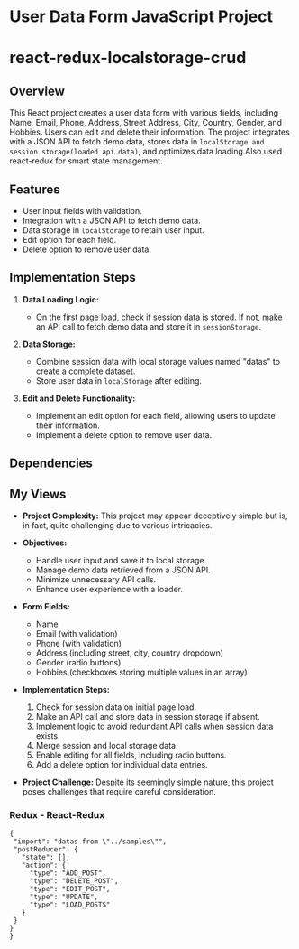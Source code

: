 
# User Data Form JavaScript Project
# react-redux-localstorage-crud
## Overview

This React project creates a user data form with various fields, including Name, Email, Phone, Address, Street Address, City, Country, Gender, and Hobbies. Users can edit and delete their information. The project integrates with a JSON API to fetch demo data, stores data in `localStorage and session storage(loaded api data)`, and optimizes data loading.Also used react-redux for smart state management.


## Features

- User input fields with validation.
- Integration with a JSON API to fetch demo data.
- Data storage in `localStorage` to retain user input.
- Edit option for each field.
- Delete option to remove user data.

## Implementation Steps

1. **Data Loading Logic:**

   - On the first page load, check if session data is stored. If not, make an API call to fetch demo data and store it in `sessionStorage`.

2. **Data Storage:**

   - Combine session data with local storage values named "datas" to create a complete dataset.
   - Store user data in `localStorage` after editing.

3. **Edit and Delete Functionality:**

   - Implement an edit option for each field, allowing users to update their information.
   - Implement a delete option to remove user data.

## Dependencies
## My Views

- **Project Complexity:** This project may appear deceptively simple but is, in fact, quite challenging due to various intricacies.

- **Objectives:**
  - Handle user input and save it to local storage.
  - Manage demo data retrieved from a JSON API.
  - Minimize unnecessary API calls.
  - Enhance user experience with a loader.

- **Form Fields:**
  - Name
  - Email (with validation)
  - Phone (with validation)
  - Address (including street, city, country dropdown)
  - Gender (radio buttons)
  - Hobbies (checkboxes storing multiple values in an array)

- **Implementation Steps:**
  1. Check for session data on initial page load.
  2. Make an API call and store data in session storage if absent.
  3. Implement logic to avoid redundant API calls when session data exists.
  4. Merge session and local storage data.
  5. Enable editing for all fields, including radio buttons.
  6. Add a delete option for individual data entries.

- **Project Challenge:** Despite its seemingly simple nature, this project poses challenges that require careful consideration.
 ### Redux - React-Redux
 ``` json{
 {
  "import": "datas from \"../samples\"",
  "postReducer": {
    "state": [],
    "action": {
      "type": "ADD_POST",
      "type": "DELETE_POST",
      "type": "EDIT_POST",
      "type": "UPDATE",
      "type": "LOAD_POSTS"
    }
  }
}
}
```
